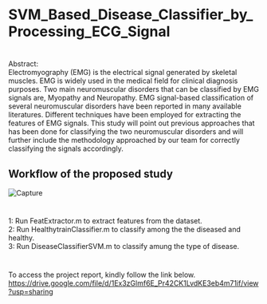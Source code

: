 # SVM_Based_Disease_Classifier_by_Processing_ECG_Signal
#
Abstract:\
Electromyography (EMG) is the electrical signal generated by skeletal muscles. EMG is widely 
used in the medical field for clinical diagnosis purposes. Two main neuromuscular disorders 
that can be classified by EMG signals are, Myopathy and Neuropathy. EMG signal-based
classification of several neuromuscular disorders have been reported in many available
literatures. Different techniques have been employed for extracting the features of EMG 
signals. This study will point out previous approaches that has been done for classifying the 
two neuromuscular disorders and will further include the methodology approached by our team 
for correctly classifying the signals accordingly.
## Workflow of the proposed study
![Capture](https://user-images.githubusercontent.com/66588586/131224170-d346cc5f-1de5-4f72-bbf4-e936fd892523.PNG)

#
1: Run FeatExtractor.m to extract features from the dataset.\
2: Run HealthytrainClassifier.m to classify among the the diseased and healthy.\
3: Run DiseaseClassifierSVM.m to classify amung the type of disease.
#
To access the project report, kindly follow the link below.\
https://drive.google.com/file/d/1Ex3zGlmf6E_Pr42CK1LvdKE3eb4m71if/view?usp=sharing
